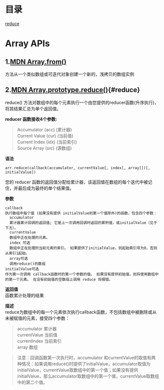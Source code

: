 # 目录
[reduce](#2mdn--arrayprototypereducereduce)

# Array APIs
## 1.[MDN  Array.from()](https://developer.mozilla.org/zh-CN/docs/Web/JavaScript/Reference/Global_Objects/Array/from) 
方法从一个类似数组或可迭代对象创建一个新的，浅拷贝的数组实例 
## 2.[MDN  Array.prototype.reduce()](https://developer.mozilla.org/zh-CN/docs/Web/JavaScript/Reference/Global_Objects/Array/Reduce){#reduce}
reduce() 方法对数组中的每个元素执行一个由您提供的reducer函数(升序执行)，将其结果汇总为单个返回值。  

**reducer 函数接收4个参数:**
>Accumulator (acc) (累计器)  
>Current Value (cur) (当前值)  
>Current Index (idx) (当前索引)  
>Source Array (src) (源数组)  

**语法**
```
arr.reduce(callback(accumulator, currentValue[, index[, array]])[, initialValue])
```
您的 reducer 函数的返回值分配给累计器，该返回值在数组的每个迭代中被记住，并最后成为最终的单个结果值。  

**参数**
```
callback
执行数组中每个值 (如果没有提供 initialValue则第一个值除外)的函数，包含四个参数：
  accumulator
  累计器累计回调的返回值; 它是上一次调用回调时返回的累积值，或initialValue（见于下方）。
  currentValue
  数组中正在处理的元素。
  index 可选
  数组中正在处理的当前元素的索引。 如果提供了initialValue，则起始索引号为0，否则从索引1起始。
  array可选
  调用reduce()的数组
initialValue可选
作为第一次调用 callback函数时的第一个参数的值。 如果没有提供初始值，则将使用数组中的第一个元素。 在没有初始值的空数组上调用 reduce 将报错。
```
**返回值**  
函数累计处理的结果  

**描述**  
reduce为数组中的每一个元素依次执行callback函数，不包括数组中被删除或从未被赋值的元素，接受四个参数：
>accumulator 累计器  
>currentValue 当前值  
>currentIndex 当前索引  
>array 数组

>注意：回调函数第一次执行时，accumulator 和currentValue的取值有两种情况：如果调用reduce()时提供了initialValue，accumulator取值为initialValue，currentValue取数组中的第一个值；如果没有提供 initialValue，那么accumulator取数组中的第一个值，currentValue取数组中的第二个值。
